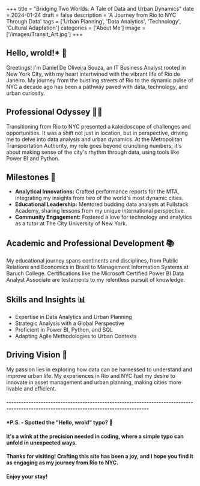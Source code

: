 +++
title = "Bridging Two Worlds: A Tale of Data and Urban Dynamics"
date = 2024-01-24
draft = false
description = 'A Journey from Rio to NYC Through Data'
tags = ['Urban Planning', 'Data Analytics', 'Technology', 'Cultural Adaptation']
categories = ['About Me']
image = ['/images/Transit_Art.jpg'] 
+++

## Hello, wrold!* 👋

Greetings! I'm Daniel De Oliveira Souza, an IT Business Analyst rooted in New York City, with my heart intertwined with the vibrant life of Rio de Janeiro. My journey from the bustling streets of Rio to the dynamic pulse of NYC a decade ago has been a pathway paved with data, technology, and urban curiosity.

## Professional Odyssey 🧑‍💼
Transitioning from Rio to NYC presented a kaleidoscope of challenges and opportunities. It was a shift not just in location, but in perspective, driving me to delve into data analysis and urban dynamics. At the Metropolitan Transportation Authority, my role goes beyond crunching numbers; it's about making sense of the city's rhythm through data, using tools like Power BI and Python.


## Milestones 🏁
- **Analytical Innovations:** Crafted performance reports for the MTA, integrating my insights from two of the world's most dynamic cities.
- **Educational Leadership:** Mentored budding data analysts at Fullstack Academy, sharing lessons from my unique international perspective.
- **Community Engagement:** Fostered a love for technology and analytics as a tutor at The City University of New York.

## Academic and Professional Development 📚
My educational journey spans continents and disciplines, from Public Relations and Economics in Brazil to Management Information Systems at Baruch College. Certifications like the Microsoft Certified Power BI Data Analyst Associate are testaments to my relentless pursuit of knowledge.

## Skills and Insights 📊
- Expertise in Data Analytics and Urban Planning
- Strategic Analysis with a Global Perspective
- Proficient in Power BI, Python, and SQL
- Adapting Agile Methodologies to Urban Contexts

## Driving Vision 🔦
My passion lies in exploring how data can be harnessed to understand and improve urban life. My experiences in Rio and NYC fuel my desire to innovate in asset management and urban planning, making cities more livable and efficient.

#### --------------------------------------------------------------------------------------------------------------------------------------
#### *P.S. - Spotted the "Hello, wrold" typo? 👀 
#### It's a wink at the precision needed in coding, where a simple typo can unfold in unexpected ways. 
#### Thanks for visiting! Crafting this site has been a joy, and I hope you find it as engaging as my journey from Rio to NYC. 
#### Enjoy your stay!
